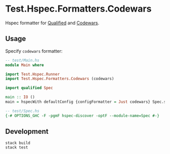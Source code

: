 # Test.Hspec.Formatters.Codewars

Hspec formatter for [Qualified](https://www.qualified.io/) and [Codewars](https://www.codewars.com).

## Usage

Specify `codewars` formatter:

```haskell
-- test/Main.hs
module Main where

import Test.Hspec.Runner
import Test.Hspec.Formatters.Codewars (codewars)

import qualified Spec

main :: IO ()
main = hspecWith defaultConfig {configFormatter = Just codewars} Spec.spec
```

```haskell
-- test/Spec.hs
{-# OPTIONS_GHC -F -pgmF hspec-discover -optF --module-name=Spec #-}
```

## Development

```shell
stack build
stack test
```
